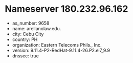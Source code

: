 # Nameserver 180.232.96.162

* as_number: 9658
* name: arellanolaw.edu.
* city: Cebu City
* country: PH
* organization: Eastern Telecoms Phils., Inc.
* version: 9.11.4-P2-RedHat-9.11.4-26.P2.el7_9.9
* dnssec: true
